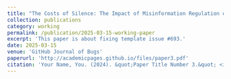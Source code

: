 ```yaml
---
title: "The Costs of Silence: The Impact of Misinformation Regulation on Finfluencers and Corporate Information Environment"
collection: publications
category: working
permalink: /publication/2025-03-15-working-paper
excerpt: 'This paper is about fixing template issue #693.'
date: 2025-03-15
venue: 'GitHub Journal of Bugs'
paperurl: 'http://academicpages.github.io/files/paper3.pdf'
citation: 'Your Name, You. (2024). &quot;Paper Title Number 3.&quot; <i>GitHub Journal of Bugs</i>. 1(3).'
---
```

